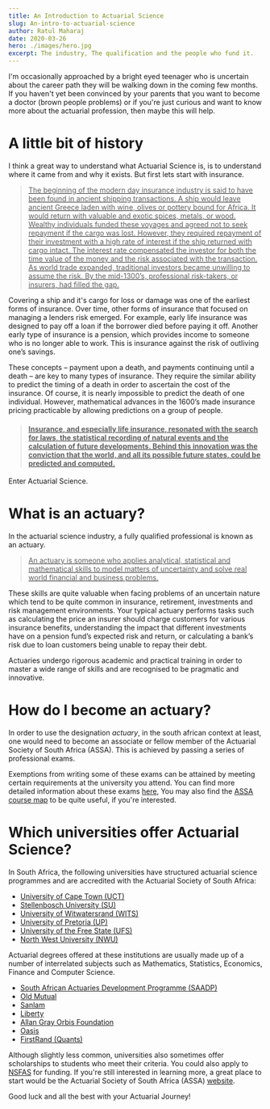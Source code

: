 ```yaml
---
title: An Introduction to Actuarial Science
slug: An-intro-to-actuarial-science
author: Ratul Maharaj
date: 2020-03-26
hero: ./images/hero.jpg
excerpt: The industry, The qualification and the people who fund it.
---
```


I'm occasionally approached by a bright eyed teenager who is uncertain about the career path they will be walking down in the coming few months. If you haven't yet been convinced by your parents that you want to become a doctor (brown people problems) or if you're just curious and want to know more about the actuarial profession, then maybe this will help. 


# A little bit of history


I think a great way to understand what Actuarial Science is, is to understand where it came from and why it exists. But first lets start with insurance.

<a target="_blank" href="https://www.directknowledge.com/actuarial-science-history/">
<blockquote> 
The beginning of the modern day insurance industry is said to have been found in ancient shipping transactions. A ship would leave ancient Greece laden with wine, olives or pottery bound for Africa. It would return with valuable and exotic spices, metals, or wood. Wealthy individuals funded these voyages and agreed not to seek repayment if the cargo was lost. However, they required repayment of their investment with a high rate of interest if the ship returned with cargo intact. The interest rate compensated the investor for both the time value of the money and the risk associated with the transaction. As world trade expanded, traditional investors became unwilling to assume the risk. By the mid-1300’s, professional risk-takers, or insurers, had filled the gap.
</blockquote>
</a>

Covering a ship and it's cargo for loss or damage was one of the earliest forms of insurance. Over time, other forms of insurance that focused on managing a lenders risk emerged. For example, early life insurance was designed to pay off a loan if the borrower died before paying it off. Another early type of insurance is a pension, which provides income to someone who is no longer able to work. This is insurance against the risk of outliving one’s savings. 

These concepts – payment upon a death, and payments continuing until a death – are key to many types of insurance. They require the similar ability to predict the timing of a death in order to ascertain the cost of the insurance. Of course, it is nearly impossible to predict the death of one individual. However, mathematical advances in the 1600’s made insurance pricing practicable by allowing predictions on a group of people.

<h4>
<a target="_blank" href="https://www.swissre.com/dam/jcr:638f00a0-71b9-4d8e-a960-dddaf9ba57cb/150_history_of_insurance.pdf"> <blockquote> Insurance, and especially life insurance, resonated with the search for laws, the statistical recording of natural events and the calculation of future developments. Behind this innovation was the conviction that the world, and all its possible future states, could be predicted and computed.</blockquote></a>
</h4>

Enter Actuarial Science.

# What is an actuary?

In the actuarial science industry,  a fully qualified professional is known as an actuary.

<a target="_blank" href="https://www.actuarialsociety.org.za/becoming-an-actuary/">
<blockquote> An actuary is someone who applies analytical, statistical and mathematical skills to model matters of uncertainty and solve real world financial and business problems. </blockquote>
</a>

These skills are quite valuable when facing problems of an uncertain nature which tend to be quite common in insurance, retirement, investments and risk management environments. Your typical actuary performs tasks such as calculating the price an insurer should charge customers for various insurance benefits, understanding the impact that different investments have on a pension fund’s expected risk and return, or calculating a bank’s risk due to loan customers being unable to repay their debt. 

Actuaries undergo rigorous academic and practical training in order to master a wide range of skills and are recognised to be pragmatic and innovative.

# How do I become an actuary?

In order to use the designation *actuary*, in the south african context at least, one would need to become an associate or fellow member of the Actuarial Society of South Africa (ASSA). This is achieved by passing a series of professional exams.

Exemptions from writing some of these exams can be attained by meeting certain requirements at the university you attend. You can find more detailed information about these exams <a target= "_blank" href="https://www.actuarialsociety.org.za/student-zone/2019-curriculum-page/">here</a>, You may also find the <a target="_blank" href="https://www.actuarialsociety.org.za/download/course-structure-2019/?wpdmdl=8644%22%3E%3Cb%3E%20Course%20Structure%20or%20Roadmap%3C/b%3E%3C/a%3E%20%3Cdiv%20class=%22author-journals%22%3E%3Cb%3EAuthor:%3C/b%3E%3Cbr%3E%3Cdiv%20class=%22expects%22%3E%3C/div%3E%20%3C/div%3E%20%20%20%20%20%20%20%20%20%3C/div%3E%3Cbr%3E%20%20%20%20%20%20%20%20%20%20%20%20%20%20%20%20%3Cdiv%20class=%22%20pull-template%22%20align=%22left%22%3E%3Ca%20target=%22_blank%22%20href=%22Course%20Structure%20or%20Roadmap%22%3E%3C/a%3E%20%20%20%20%20%20%20%20%20%20%20%20%20%20%3C/div%3E%20%20%20%20%3C/div%3E%3C/div%3E">ASSA course map</a> to be quite useful, if you're interested.

# Which universities offer Actuarial Science?

In South Africa, the following universities have structured actuarial science programmes and are accredited with the Actuarial Society of South Africa:
	
<ul>
    <li><a target="_blank" href="https://www.commerce.uct.ac.za/Managementstudies/actuarialscience/">University of Cape Town (UCT)</a></li>
    <li><a target="_blank" href="https://www.sun.ac.za/english/faculty/economy/statistics">Stellenbosch University (SU)</a></li>
    <li><a target="_blank" href="https://www.wits.ac.za/course-finder/undergraduate/science/actuarial-science/">University of Witwatersrand (WITS)</a></li>
    <li><a target="_blank" href="https://www.up.ac.za/insurance-and-actuarial-science">University of Pretoria (UP)</a></li>
    <li><a target="_blank" href="https://www.ufs.ac.za/natagri/departments-and-divisions/mathematical-statistics-and-actuarial-science-home/actuarial-study-support/exemption-agreement">University of the Free State (UFS)</a></li>
    <li><a target="_blank" href="http://natural-sciences.nwu.ac.za/actuarial-science">North West University (NWU)</a></li>
</ul>	

Actuarial degrees offered at these institutions are usually made up of a number of interrelated subjects such as Mathematics, Statistics, Economics, Finance and Computer Science.

<ul>
    <li><a target="_blank" href="https://www.saadp.co.za/application">South African Actuaries Development Programme (SAADP)</a></li>
    <li><a target="_blank" href="https://www.oldmutual.co.za/careers/actuarial-bursary/">Old Mutual</a></li>
    <li><a target="_blank" href="https://www.sanlam.co.za/careers/Pages/bursaries.aspx">Sanlam</a></li>
    <li><a  target="_blank" href="https://www.liberty.co.za/Pages/bursaries.aspx">Liberty</a></li>
    <li><a target="_blank" href="https://www.allangrayorbis.org/entrepreneurship-development-programmes/fellowship/">Allan Gray Orbis Foundation</a></li>
    <li><a target="_blank" href="https://www.oasis.co.za/default/content.aspx?initial=true&moveto=1030">Oasis</a></li>
    <li><a target="_blank" href="https://www.my4in1.com/apply.html">FirstRand (Quants)</a></li>
</ul>

Although slightly less common, universities also sometimes offer scholarships to students who meet their criteria. You could also apply to <a target="_blank" href="http://www.nsfas.org.za/content/how-to-apply.html">NSFAS</a> for funding. If you're still interested in learning more,  a great place to start would be the Actuarial Society of South Africa (ASSA) <a href="https://www.actuarialsociety.org.za/">website</a>.

Good luck and all the best with your Actuarial Journey!